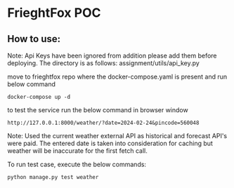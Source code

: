 # FrieghtFox POC

## How to use:

Note: 
Api Keys have been ignored from addition please add them before deploying.
The directory is as follows: assignment/utils/api_key.py

move to frieghtfox repo where the docker-compose.yaml is present and run below command

```docker-compose up -d```

to test the service run the below command in browser window

```http://127.0.0.1:8000/weather/?date=2024-02-24&pincode=560048```

Note: Used the current weather external API as historical and forecast API's were paid. The entered date is taken into consideration for caching but weather will be inaccurate for the first fetch call.

To run test case, execute the below commands:

```python manage.py test weather```
